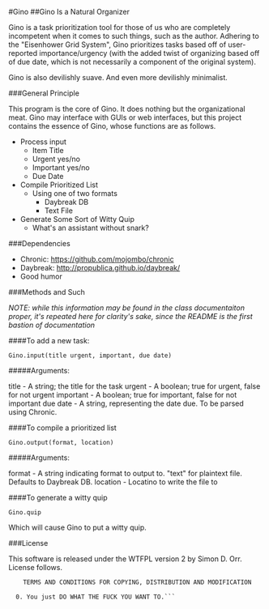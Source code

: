 #Gino
##Gino Is a Natural Organizer

Gino is a task prioritization tool for those of us who are completely incompetent when it comes to such things, such as the author. Adhering to the "Eisenhower Grid System", Gino prioritizes tasks based off of user-reported importance/urgency (with the added twist of organizing based off of due date, which is not necessarily a component of the original system). 

Gino is also devilishly suave. And even more devilishly minimalist.

###General Principle

This program is the core of Gino. It does nothing but the organizational meat. Gino may interface with GUIs or web interfaces, but this project contains the essence of Gino, whose functions are as follows.

* Process input
  * Item Title
  * Urgent yes/no
  * Important yes/no
  * Due Date
* Compile Prioritized List
  * Using one of two formats
    * Daybreak DB
    * Text File
* Generate Some Sort of Witty Quip
  * What's an assistant without snark?

###Dependencies

* Chronic: https://github.com/mojombo/chronic
* Daybreak: http://propublica.github.io/daybreak/
* Good humor

###Methods and Such

_NOTE: while this information may be found in the class documentaiton proper, it's repeated here for clarity's sake, since the README is the first bastion of documentation_

####To add a new task:
	
  `Gino.input(title urgent, important, due date)`

#####Arguments:

  title - A string; the title for the task
  urgent - A boolean; true for urgent, false for not urgent
  important - A boolean; true for important, false for not important
  due date - A string, representing the date due. To be parsed using Chronic.

####To compile a prioritized list

  `Gino.output(format, location)`

#####Arguments:
	
  format - A string indicating format to output to. "text" for plaintext file. Defaults to Daybreak DB.
  location - Locatino to write the file to

####To generate a witty quip

  `Gino.quip`

  Which will cause Gino to put a witty quip.

###License

This software is released under the WTFPL version 2 by Simon D. Orr. License follows.

``` 			DO WHAT THE FUCK YOU WANT TO PUBLIC LICENSE 
	TERMS AND CONDITIONS FOR COPYING, DISTRIBUTION AND MODIFICATION 

  0. You just DO WHAT THE FUCK YOU WANT TO.```